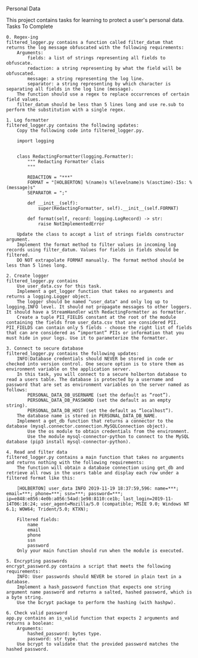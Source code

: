Personal Data

This project contains tasks for learning to protect a user's personal data.
Tasks To Complete

    0. Regex-ing
    filtered_logger.py contains a function called filter_datum that returns the log message obfuscated with the following requirements:
        Arguments:
            fields: a list of strings representing all fields to obfuscate.
            redaction: a string representing by what the field will be obfuscated.
            message: a string representing the log line.
            separator: a string representing by which character is separating all fields in the log line (message).
        The function should use a regex to replace occurrences of certain field values.
        filter_datum should be less than 5 lines long and use re.sub to perform the substitution with a single regex.

    1. Log formatter
    filtered_logger.py contains the following updates:
        Copy the following code into filtered_logger.py.

        import logging


        class RedactingFormatter(logging.Formatter):
            """ Redacting Formatter class
            """

            REDACTION = "***"
            FORMAT = "[HOLBERTON] %(name)s %(levelname)s %(asctime)-15s: %(message)s"
            SEPARATOR = ";"

            def __init__(self):
                super(RedactingFormatter, self).__init__(self.FORMAT)

            def format(self, record: logging.LogRecord) -> str:
                raise NotImplementedError

        Update the class to accept a list of strings fields constructor argument.
        Implement the format method to filter values in incoming log records using filter_datum. Values for fields in fields should be filtered.
        DO NOT extrapolate FORMAT manually. The format method should be less than 5 lines long.

    2. Create logger
    filtered_logger.py contains
        Use user_data.csv for this task.
        Implement a get_logger function that takes no arguments and returns a logging.Logger object.
        The logger should be named "user_data" and only log up to logging.INFO level. It should not propagate messages to other loggers. It should have a StreamHandler with RedactingFormatter as formatter.
        Create a tuple PII_FIELDS constant at the root of the module containing the fields from user_data.csv that are considered PII. PII_FIELDS can contain only 5 fields - choose the right list of fields that can are considered as “important” PIIs or information that you must hide in your logs. Use it to parameterize the formatter.

    3. Connect to secure database
    filtered_logger.py contains the following updates:
        INFO:Database credentials should NEVER be stored in code or checked into version control. One secure option is to store them as environment variable on the application server.
        In this task, you will connect to a secure holberton database to read a users table. The database is protected by a username and password that are set as environment variables on the server named as follows:
            PERSONAL_DATA_DB_USERNAME (set the default as “root”).
            PERSONAL_DATA_DB_PASSWORD (set the default as an empty string).
            PERSONAL_DATA_DB_HOST (set the default as “localhost”).
        The database name is stored in PERSONAL_DATA_DB_NAME.
        Implement a get_db function that returns a connector to the database (mysql.connector.connection.MySQLConnection object).
            Use the os module to obtain credentials from the environment.
            Use the module mysql-connector-python to connect to the MySQL database (pip3 install mysql-connector-python).

    4. Read and filter data
    filtered_logger.py contains a main function that takes no arguments and returns nothing with the following requirements:
        The function will obtain a database connection using get_db and retrieve all rows in the users table and display each row under a filtered format like this:

        [HOLBERTON] user_data INFO 2019-11-19 18:37:59,596: name=***; email=***; phone=***; ssn=***; password=***; ip=e848:e856:4e0b:a056:54ad:1e98:8110:ce1b; last_login=2019-11-14T06:16:24; user_agent=Mozilla/5.0 (compatible; MSIE 9.0; Windows NT 6.1; WOW64; Trident/5.0; KTXN);

        Filtered fields:
            name
            email
            phone
            ssn
            password
        Only your main function should run when the module is executed.

    5. Encrypting passwords
    encrypt_password.py contains a script that meets the following requirements:
        INFO: User passwords should NEVER be stored in plain text in a database.
        Implement a hash_password function that expects one string argument name password and returns a salted, hashed password, which is a byte string.
        Use the bcrypt package to perform the hashing (with hashpw).

    6. Check valid password
    app.py contains an is_valid function that expects 2 arguments and returns a boolean:
        Arguments:
            hashed_password: bytes type.
            password: str type.
        Use bcrypt to validate that the provided password matches the hashed password.
